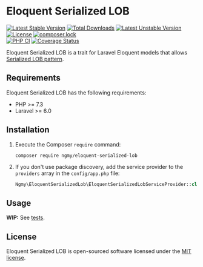 # Eloquent Serialized LOB

[![Latest Stable Version](https://poser.pugx.org/ngmy/eloquent-serialized-lob/v/stable)](https://packagist.org/packages/ngmy/eloquent-serialized-lob)
[![Total Downloads](https://poser.pugx.org/ngmy/eloquent-serialized-lob/downloads)](https://packagist.org/packages/ngmy/eloquent-serialized-lob)
[![Latest Unstable Version](https://poser.pugx.org/ngmy/eloquent-serialized-lob/v/unstable)](https://packagist.org/packages/ngmy/eloquent-serialized-lob)
[![License](https://poser.pugx.org/ngmy/eloquent-serialized-lob/license)](https://packagist.org/packages/ngmy/eloquent-serialized-lob)
[![composer.lock](https://poser.pugx.org/ngmy/eloquent-serialized-lob/composerlock)](https://packagist.org/packages/ngmy/eloquent-serialized-lob)<br>
[![PHP CI](https://github.com/ngmy/eloquent-serialized-lob/workflows/PHP%20CI/badge.svg)](https://github.com/ngmy/eloquent-serialized-lob/actions?query=workflow%3A%22PHP+CI%22)
[![Coverage Status](https://coveralls.io/repos/ngmy/eloquent-serialized-lob/badge.svg?branch=master)](https://coveralls.io/r/ngmy/eloquent-serialized-lob?branch=master)

Eloquent Serialized LOB is a trait for Laravel Eloquent models that allows [Serialized LOB pattern](http://martinfowler.com/eaaCatalog/serializedLOB.html).

## Requirements

Eloquent Serialized LOB has the following requirements:

* PHP >= 7.3
* Laravel >= 6.0

## Installation

1. Execute the Composer `require` command:
   ```console
   composer require ngmy/eloquent-serialized-lob
   ```
2. If you don't use package discovery, add the service provider to the `providers` array in the `config/app.php` file:
   ```php
   Ngmy\EloquentSerializedLob\EloquentSerializedLobServiceProvider::class,
   ```

## Usage

**WIP:** See [tests](/tests).

## License

Eloquent Serialized LOB is open-sourced software licensed under the [MIT license](http://opensource.org/licenses/MIT).
